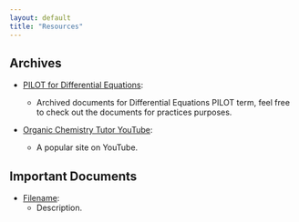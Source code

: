 ```yaml
---
layout: default
title: "Resources"
---
```


## Archives

- [PILOT for Differential Equations](https://jhu-ode-pilot.github.io):
    - Archived documents for Differential Equations PILOT term, feel free to check out the documents for practices purposes.

- [Organic Chemistry Tutor YouTube](https://youtube.com/playlist?list=PL0o_zxa4K1BXP7TUO7656wg0uF1xYnwgm&si=oFmEqBKiwyETkeJB):
    - A popular site on YouTube.

## Important Documents

- [Filename](/FA25/relative-path-name):
    - Description.